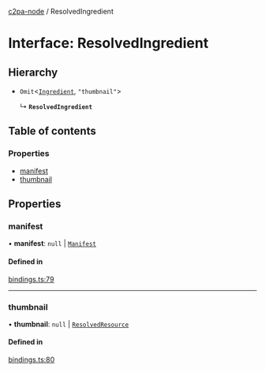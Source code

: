[c2pa-node](../README.md) / ResolvedIngredient

# Interface: ResolvedIngredient

## Hierarchy

- `Omit`\<[`Ingredient`](types.Ingredient.md), ``"thumbnail"``\>

  ↳ **`ResolvedIngredient`**

## Table of contents

### Properties

- [manifest](ResolvedIngredient.md#manifest)
- [thumbnail](ResolvedIngredient.md#thumbnail)

## Properties

### manifest

• **manifest**: ``null`` \| [`Manifest`](types.Manifest.md)

#### Defined in

[bindings.ts:79](https://github.com/contentauth/c2pa-node/blob/796fe3f/js-src/bindings.ts#L79)

___

### thumbnail

• **thumbnail**: ``null`` \| [`ResolvedResource`](ResolvedResource.md)

#### Defined in

[bindings.ts:80](https://github.com/contentauth/c2pa-node/blob/796fe3f/js-src/bindings.ts#L80)
